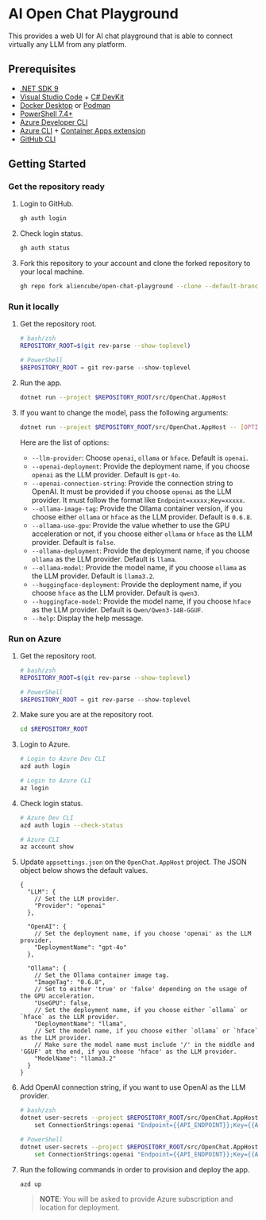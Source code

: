 # AI Open Chat Playground

This provides a web UI for AI chat playground that is able to connect virtually any LLM from any platform.

## Prerequisites

- [.NET SDK 9](https://dotnet.microsoft.com/download/dotnet/9.0)
- [Visual Studio Code](https://code.visualstudio.com/) + [C# DevKit](https://marketplace.visualstudio.com/items?itemName=ms-dotnettools.csdevkit)
- [Docker Desktop](https://docs.docker.com/desktop/) or [Podman](https://podman.io/docs/installation)
- [PowerShell 7.4+](https://learn.microsoft.com/powershell/scripting/install/installing-powershell)
- [Azure Developer CLI](https://learn.microsoft.com/azure/developer/azure-developer-cli/install-azd)
- [Azure CLI](https://learn.microsoft.com/cli/azure/install-azure-cli) + [Container Apps extension](https://learn.microsoft.com/cli/azure/azure-cli-extensions-overview)
- [GitHub CLI](https://cli.github.com/)

## Getting Started

### Get the repository ready

1. Login to GitHub.

    ```bash
    gh auth login
    ```

1. Check login status.

    ```bash
    gh auth status
    ```

1. Fork this repository to your account and clone the forked repository to your local machine.

    ```bash
    gh repo fork aliencube/open-chat-playground --clone --default-branch-only
    ```

### Run it locally

1. Get the repository root.

    ```bash
    # bash/zsh
    REPOSITORY_ROOT=$(git rev-parse --show-toplevel)
    ```

    ```powershell
    # PowerShell
    $REPOSITORY_ROOT = git rev-parse --show-toplevel
    ```

1. Run the app.

    ```bash
    dotnet run --project $REPOSITORY_ROOT/src/OpenChat.AppHost
    ```

1. If you want to change the model, pass the following arguments:

    ```bash
    dotnet run --project $REPOSITORY_ROOT/src/OpenChat.AppHost -- [OPTIONS]
    ```

   Here are the list of options:

   - `--llm-provider`: Choose `openai`, `ollama` or `hface`. Default is `openai`.
   - `--openai-deployment`: Provide the deployment name, if you choose `openai` as the LLM provider. Default is `gpt-4o`.
   - `--openai-connection-string`: Provide the connection string to OpenAI. It must be provided if you choose `openai` as the LLM provider. It must follow the format like `Endpoint=xxxxx;Key=xxxxx`.
   - `--ollama-image-tag`: Provide the Ollama container version, if you choose either `ollama` or `hface` as the LLM provider. Default is `0.6.8`.
   - `--ollama-use-gpu`: Provide the value whether to use the GPU acceleration or not, if you choose either `ollama` or `hface` as the LLM provider. Default is `false`.
   - `--ollama-deployment`: Provide the deployment name, if you choose `ollama` as the LLM provider. Default is `llama`.
   - `--ollama-model`: Provide the model name, if you choose `ollama` as the LLM provider. Default is `llama3.2`.
   - `--huggingface-deployment`: Provide the deployment name, if you choose `hface` as the LLM provider. Default is `qwen3`.
   - `--huggingface-model`: Provide the model name, if you choose `hface` as the LLM provider. Default is `Qwen/Qwen3-14B-GGUF`.
   - `--help`: Display the help message.

### Run on Azure

1. Get the repository root.

    ```bash
    # bash/zsh
    REPOSITORY_ROOT=$(git rev-parse --show-toplevel)
    ```

    ```powershell
    # PowerShell
    $REPOSITORY_ROOT = git rev-parse --show-toplevel
    ```

1. Make sure you are at the repository root.

    ```bash
    cd $REPOSITORY_ROOT
    ```

1. Login to Azure.

    ```bash
    # Login to Azure Dev CLI
    azd auth login
    
    # Login to Azure CLI
    az login
    ```

1. Check login status.

    ```bash
    # Azure Dev CLI
    azd auth login --check-status
    
    # Azure CLI
    az account show
    ```

1. Update `appsettings.json` on the `OpenChat.AppHost` project. The JSON object below shows the default values.

    ```jsonc
    {
      "LLM": {
        // Set the LLM provider.
        "Provider": "openai"
      },
    
      "OpenAI": {
        // Set the deployment name, if you choose 'openai' as the LLM provider.
        "DeploymentName": "gpt-4o"
      },
    
      "Ollama": {
        // Set the Ollama container image tag.
        "ImageTag": "0.6.8",
        // Set to either 'true' or 'false' depending on the usage of the GPU acceleration.
        "UseGPU": false,
        // Set the deployment name, if you choose either `ollama` or `hface` as the LLM provider.
        "DeploymentName": "llama",
        // Set the model name, if you choose either `ollama` or `hface` as the LLM provider.
        // Make sure the model name must include '/' in the middle and 'GGUF' at the end, if you choose 'hface' as the LLM provider.
        "ModelName": "llama3.2"
      }
    }
    ```

1. Add OpenAI connection string, if you want to use OpenAI as the LLM provider.

    ```bash
    # bash/zsh
    dotnet user-secrets --project $REPOSITORY_ROOT/src/OpenChat.AppHost \
        set ConnectionStrings:openai "Endpoint={{API_ENDPOINT}};Key={{API_KEY}}"
    ```

    ```bash
    # PowerShell
    dotnet user-secrets --project $REPOSITORY_ROOT/src/OpenChat.AppHost `
        set ConnectionStrings:openai "Endpoint={{API_ENDPOINT}};Key={{API_KEY}}"
    ```

1. Run the following commands in order to provision and deploy the app.

    ```bash
    azd up
    ```

   > **NOTE**: You will be asked to provide Azure subscription and location for deployment.

